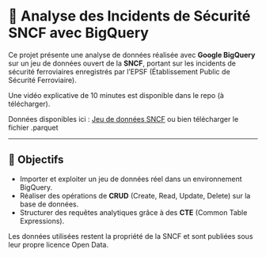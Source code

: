 # 🚆 Analyse des Incidents de Sécurité SNCF avec BigQuery

Ce projet présente une analyse de données réalisée avec **Google BigQuery** sur un jeu de données ouvert de la **SNCF**, portant sur les incidents de sécurité ferroviaires enregistrés par l’EPSF (Établissement Public de Sécurité Ferroviaire).

Une vidéo explicative de 10 minutes est disponible dans le repo (à télécharger). 

Données disponibles ici : [Jeu de données SNCF](https://ressources.data.sncf.com/explore/dataset/incidents-de-securite-epsf/information/) ou bien télécharger le fichier .parquet

---

## 🎯 Objectifs

- Importer et exploiter un jeu de données réel dans un environnement BigQuery.
- Réaliser des opérations de **CRUD** (Create, Read, Update, Delete) sur la base de données.
- Structurer des requêtes analytiques grâce à des **CTE** (Common Table Expressions).

Les données utilisées restent la propriété de la SNCF et sont publiées sous leur propre licence Open Data.

